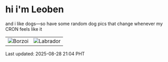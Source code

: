 # hi i'm Leoben

and i like dogs—so have some random dog pics that change whenever my CRON feels like it

|  |  |
|--------|----------|
| ![Borzoi](https://random-dog-vercel.vercel.app/api/random-borzoi?v=1756386279) | ![Labrador](https://random-dog-vercel.vercel.app/api/random-labrador?v=1756386279) |

Last updated: 2025-08-28 21:04 PHT
